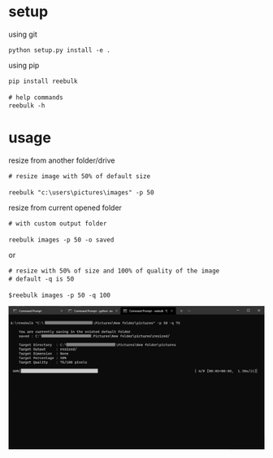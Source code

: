 # setup
using git
```
python setup.py install -e .
```

using pip
```
pip install reebulk

# help commands
reebulk -h
```

# usage
resize from another folder/drive
```
# resize image with 50% of default size

reebulk "c:\users\pictures\images" -p 50
```

resize from current opened folder
```
# with custom output folder

reebulk images -p 50 -o saved
```
or
```
# resize with 50% of size and 100% of quality of the image
# default -q is 50

$reebulk images -p 50 -q 100
```


![preview](image.png)
